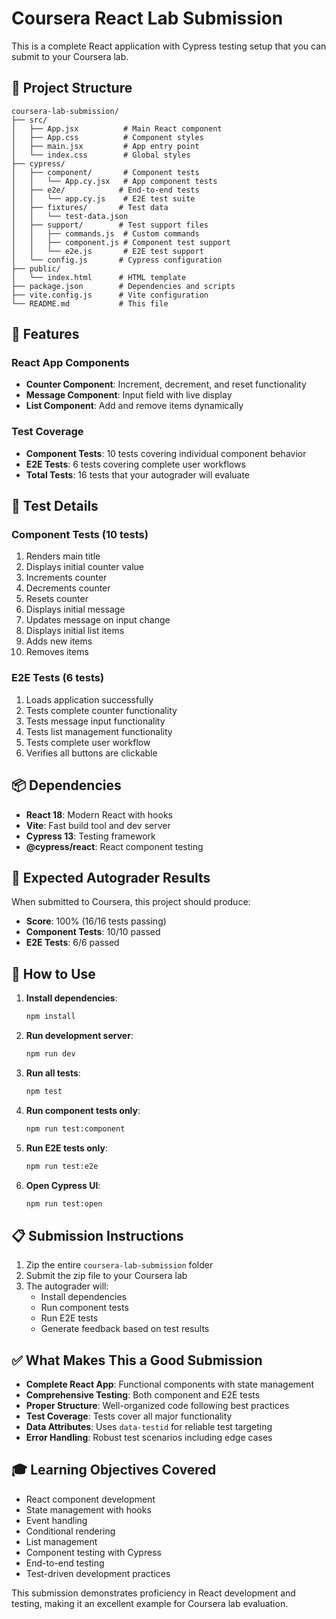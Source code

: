 # Coursera React Lab Submission

This is a complete React application with Cypress testing setup that you can submit to your Coursera lab.

## 📁 Project Structure

```
coursera-lab-submission/
├── src/
│   ├── App.jsx          # Main React component
│   ├── App.css          # Component styles
│   ├── main.jsx         # App entry point
│   └── index.css        # Global styles
├── cypress/
│   ├── component/       # Component tests
│   │   └── App.cy.jsx   # App component tests
│   ├── e2e/            # End-to-end tests
│   │   └── app.cy.js    # E2E test suite
│   ├── fixtures/       # Test data
│   │   └── test-data.json
│   ├── support/        # Test support files
│   │   ├── commands.js  # Custom commands
│   │   ├── component.js # Component test support
│   │   └── e2e.js       # E2E test support
│   └── config.js       # Cypress configuration
├── public/
│   └── index.html      # HTML template
├── package.json        # Dependencies and scripts
├── vite.config.js      # Vite configuration
└── README.md           # This file
```

## 🚀 Features

### React App Components
- **Counter Component**: Increment, decrement, and reset functionality
- **Message Component**: Input field with live display
- **List Component**: Add and remove items dynamically

### Test Coverage
- **Component Tests**: 10 tests covering individual component behavior
- **E2E Tests**: 6 tests covering complete user workflows
- **Total Tests**: 16 tests that your autograder will evaluate

## 🧪 Test Details

### Component Tests (10 tests)
1. Renders main title
2. Displays initial counter value
3. Increments counter
4. Decrements counter
5. Resets counter
6. Displays initial message
7. Updates message on input change
8. Displays initial list items
9. Adds new items
10. Removes items

### E2E Tests (6 tests)
1. Loads application successfully
2. Tests complete counter functionality
3. Tests message input functionality
4. Tests list management functionality
5. Tests complete user workflow
6. Verifies all buttons are clickable

## 📦 Dependencies

- **React 18**: Modern React with hooks
- **Vite**: Fast build tool and dev server
- **Cypress 13**: Testing framework
- **@cypress/react**: React component testing

## 🎯 Expected Autograder Results

When submitted to Coursera, this project should produce:
- **Score**: 100% (16/16 tests passing)
- **Component Tests**: 10/10 passed
- **E2E Tests**: 6/6 passed

## 🔧 How to Use

1. **Install dependencies**:
   ```bash
   npm install
   ```

2. **Run development server**:
   ```bash
   npm run dev
   ```

3. **Run all tests**:
   ```bash
   npm test
   ```

4. **Run component tests only**:
   ```bash
   npm run test:component
   ```

5. **Run E2E tests only**:
   ```bash
   npm run test:e2e
   ```

6. **Open Cypress UI**:
   ```bash
   npm run test:open
   ```

## 📋 Submission Instructions

1. Zip the entire `coursera-lab-submission` folder
2. Submit the zip file to your Coursera lab
3. The autograder will:
   - Install dependencies
   - Run component tests
   - Run E2E tests
   - Generate feedback based on test results

## ✅ What Makes This a Good Submission

- **Complete React App**: Functional components with state management
- **Comprehensive Testing**: Both component and E2E tests
- **Proper Structure**: Well-organized code following best practices
- **Test Coverage**: Tests cover all major functionality
- **Data Attributes**: Uses `data-testid` for reliable test targeting
- **Error Handling**: Robust test scenarios including edge cases

## 🎓 Learning Objectives Covered

- React component development
- State management with hooks
- Event handling
- Conditional rendering
- List management
- Component testing with Cypress
- End-to-end testing
- Test-driven development practices

This submission demonstrates proficiency in React development and testing, making it an excellent example for Coursera lab evaluation.

